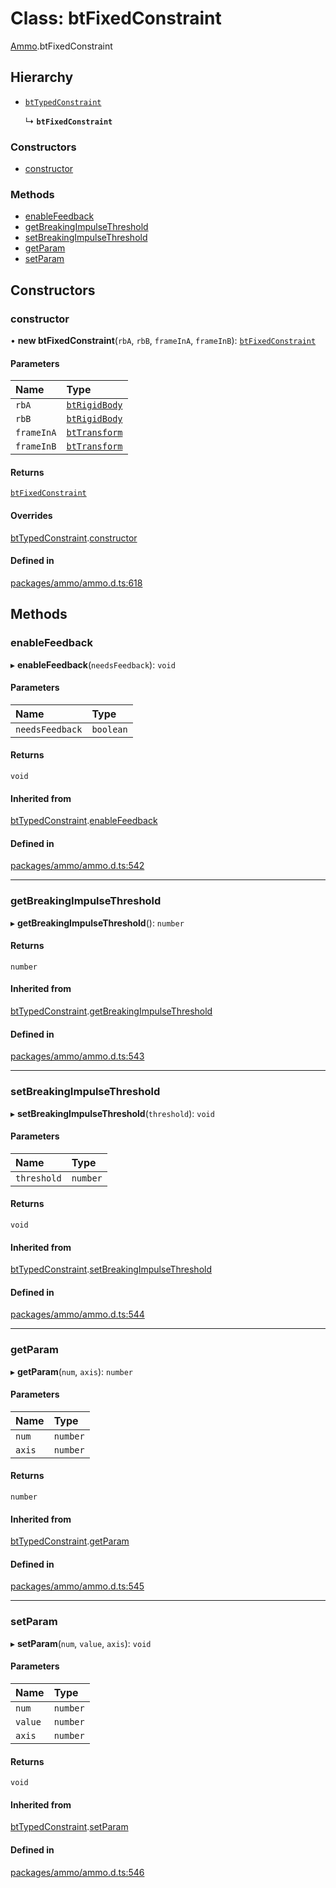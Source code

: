# Class: btFixedConstraint

[Ammo](../modules/Ammo.md).btFixedConstraint

## Hierarchy

- [`btTypedConstraint`](Ammo.btTypedConstraint.md)

  ↳ **`btFixedConstraint`**

### Constructors

- [constructor](Ammo.btFixedConstraint.md#constructor)

### Methods

- [enableFeedback](Ammo.btFixedConstraint.md#enablefeedback)
- [getBreakingImpulseThreshold](Ammo.btFixedConstraint.md#getbreakingimpulsethreshold)
- [setBreakingImpulseThreshold](Ammo.btFixedConstraint.md#setbreakingimpulsethreshold)
- [getParam](Ammo.btFixedConstraint.md#getparam)
- [setParam](Ammo.btFixedConstraint.md#setparam)

## Constructors

### constructor

• **new btFixedConstraint**(`rbA`, `rbB`, `frameInA`, `frameInB`): [`btFixedConstraint`](Ammo.btFixedConstraint.md)

#### Parameters

| Name | Type |
| :------ | :------ |
| `rbA` | [`btRigidBody`](Ammo.btRigidBody.md) |
| `rbB` | [`btRigidBody`](Ammo.btRigidBody.md) |
| `frameInA` | [`btTransform`](Ammo.btTransform.md) |
| `frameInB` | [`btTransform`](Ammo.btTransform.md) |

#### Returns

[`btFixedConstraint`](Ammo.btFixedConstraint.md)

#### Overrides

[btTypedConstraint](Ammo.btTypedConstraint.md).[constructor](Ammo.btTypedConstraint.md#constructor)

#### Defined in

[packages/ammo/ammo.d.ts:618](https://github.com/Orillusion/orillusion/blob/main/packages/ammo/ammo.d.ts#L618)

## Methods

### enableFeedback

▸ **enableFeedback**(`needsFeedback`): `void`

#### Parameters

| Name | Type |
| :------ | :------ |
| `needsFeedback` | `boolean` |

#### Returns

`void`

#### Inherited from

[btTypedConstraint](Ammo.btTypedConstraint.md).[enableFeedback](Ammo.btTypedConstraint.md#enablefeedback)

#### Defined in

[packages/ammo/ammo.d.ts:542](https://github.com/Orillusion/orillusion/blob/main/packages/ammo/ammo.d.ts#L542)

___

### getBreakingImpulseThreshold

▸ **getBreakingImpulseThreshold**(): `number`

#### Returns

`number`

#### Inherited from

[btTypedConstraint](Ammo.btTypedConstraint.md).[getBreakingImpulseThreshold](Ammo.btTypedConstraint.md#getbreakingimpulsethreshold)

#### Defined in

[packages/ammo/ammo.d.ts:543](https://github.com/Orillusion/orillusion/blob/main/packages/ammo/ammo.d.ts#L543)

___

### setBreakingImpulseThreshold

▸ **setBreakingImpulseThreshold**(`threshold`): `void`

#### Parameters

| Name | Type |
| :------ | :------ |
| `threshold` | `number` |

#### Returns

`void`

#### Inherited from

[btTypedConstraint](Ammo.btTypedConstraint.md).[setBreakingImpulseThreshold](Ammo.btTypedConstraint.md#setbreakingimpulsethreshold)

#### Defined in

[packages/ammo/ammo.d.ts:544](https://github.com/Orillusion/orillusion/blob/main/packages/ammo/ammo.d.ts#L544)

___

### getParam

▸ **getParam**(`num`, `axis`): `number`

#### Parameters

| Name | Type |
| :------ | :------ |
| `num` | `number` |
| `axis` | `number` |

#### Returns

`number`

#### Inherited from

[btTypedConstraint](Ammo.btTypedConstraint.md).[getParam](Ammo.btTypedConstraint.md#getparam)

#### Defined in

[packages/ammo/ammo.d.ts:545](https://github.com/Orillusion/orillusion/blob/main/packages/ammo/ammo.d.ts#L545)

___

### setParam

▸ **setParam**(`num`, `value`, `axis`): `void`

#### Parameters

| Name | Type |
| :------ | :------ |
| `num` | `number` |
| `value` | `number` |
| `axis` | `number` |

#### Returns

`void`

#### Inherited from

[btTypedConstraint](Ammo.btTypedConstraint.md).[setParam](Ammo.btTypedConstraint.md#setparam)

#### Defined in

[packages/ammo/ammo.d.ts:546](https://github.com/Orillusion/orillusion/blob/main/packages/ammo/ammo.d.ts#L546)
